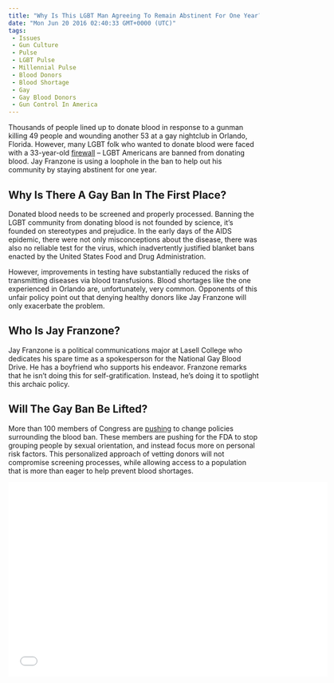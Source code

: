 ```yaml
---
title: "Why Is This LGBT Man Agreeing To Remain Abstinent For One Year?"
date: "Mon Jun 20 2016 02:40:33 GMT+0000 (UTC)"
tags: 
 - Issues
 - Gun Culture
 - Pulse
 - LGBT Pulse
 - Millennial Pulse
 - Blood Donors
 - Blood Shortage
 - Gay
 - Gay Blood Donors
 - Gun Control In America
---
```

<p><!--OffDef--></p><p><!--Ads1--></p><p>Thousands of people lined up to donate blood in response to a gunman killing 49 people and wounding another 53 at a gay nightclub in Orlando, Florida. However, many LGBT folk who wanted to donate blood were faced with a 33-year-old <a href="http://www.slate.com/blogs/outward/2014/12/10/fda_panel_endorses_lifetime_gay_blood_ban_because_gay_men_are_diseased_liars.html" onclick="__gaTracker(&apos;send&apos;, &apos;event&apos;, &apos;outbound-article&apos;, &apos;http://www.slate.com/blogs/outward/2014/12/10/fda_panel_endorses_lifetime_gay_blood_ban_because_gay_men_are_diseased_liars.html&apos;, &apos;firewall&apos;);">firewall</a> &#x2013; LGBT Americans are banned from donating blood. Jay Franzone is using a loophole in the ban to help out his community by staying abstinent for one year.</p><h2>Why Is There A Gay Ban In The First Place?</h2><p>Donated blood needs to be screened and properly processed. Banning the LGBT community from donating blood is not founded by science, it&#x2019;s founded on stereotypes and prejudice. In the early days of the AIDS epidemic, there were not only misconceptions about the disease, there was also no reliable test for the virus, which inadvertently justified blanket bans enacted by the United States Food and Drug Administration.</p><p>However, improvements in testing have substantially reduced the risks of transmitting diseases via blood transfusions. Blood shortages like the one experienced in Orlando are, unfortunately, very common. Opponents of this unfair policy point out that denying healthy donors like Jay Franzone will only exacerbate the problem.</p><h2>Who Is Jay Franzone?</h2><p>Jay Franzone is a political communications major at Lasell College who dedicates his spare time as a spokesperson for the National Gay Blood Drive. He has a boyfriend who supports his endeavor. Franzone remarks that he isn&#x2019;t doing this for self-gratification. Instead, he&#x2019;s doing it to spotlight this archaic policy.</p><h2>Will The Gay Ban Be Lifted?</h2><p>More than 100 members of Congress are&#xA0;<a href="http://politics.blog.ajc.com/2016/06/13/senate-democrats-renew-push-for-gun-reforms-after-orlando-massacre/" onclick="__gaTracker(&apos;send&apos;, &apos;event&apos;, &apos;outbound-article&apos;, &apos;http://politics.blog.ajc.com/2016/06/13/senate-democrats-renew-push-for-gun-reforms-after-orlando-massacre/&apos;, &apos;pushing&apos;);">pushing</a> to change policies surrounding the blood ban. These members are pushing for the FDA to stop grouping people by sexual orientation, and instead focus more on personal risk factors. This personalized approach of vetting donors will not compromise screening processes, while allowing access to a population that is more than eager to help prevent blood shortages.</p><p><!--Ads2--></p><p><span class="embed-youtube" style="text-align:center; display: block;"><iframe class="youtube-player" type="text/html" width="640" height="390" src="//www.youtube.com/embed/LcsTmNLg3co?version=3&amp;rel=1&amp;fs=1&amp;autohide=2&amp;showsearch=0&amp;showinfo=1&amp;iv_load_policy=1&amp;wmode=transparent" allowfullscreen="true" style="border:0;"></iframe></span></p>